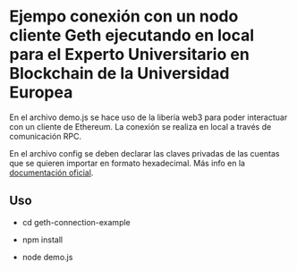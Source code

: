 # Ejempo conexión con un nodo cliente Geth ejecutando en local para el Experto Universitario en Blockchain de la Universidad Europea

En el archivo demo.js se hace uso de la libería web3 para poder interactuar con un cliente de Ethereum. La conexión se realiza en local a través de comunicación RPC.

En el archivo config se deben declarar las claves privadas de las cuentas que se quieren importar en formato hexadecimal. Más info en la [documentación oficial](https://geth.ethereum.org/docs/interface/managing-your-accounts).

## Uso

- cd geth-connection-example

- npm install

- node demo.js
